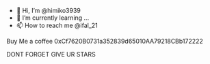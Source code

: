 - 👋 Hi, I’m @himiko3939
- 🌱 I’m currently learning ...
- 📫 How to reach me @ifal_21

Buy Me a coffee 0xCf7620B0731a352839d65010AA79218CBb172222

DONT FORGET GIVE UR STARS
<!---
himiko3939/himiko3939 is a ✨ special ✨ repository because its `README.md` (this file) appears on your GitHub profile.
You can click the Preview link to take a look at your changes.
--->
